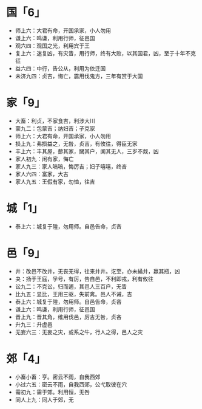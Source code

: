 # 国「6」
* 师上六：大君有命，开国承家，小人勿用
* 谦上六：鸣谦，利用行师，征邑国
* 观六四：观国之光，利用宾于王
* 复上六：迷复凶，有灾眚，用行师，终有大败，以其国君，凶，至于十年不克征
* 益六四：中行，告公从，利用为依迁国
* 未济九四：贞吉，悔亡，震用伐鬼方，三年有赏于大国
# 家「9」
* 大畜：利贞，不家食吉，利涉大川
* 蒙九二：包蒙吉；纳妇吉；子克家
* 师上六：大君有命，开国承家，小人勿用
* 损上九：弗损益之，无咎，贞吉，有攸往，得臣无家
* 丰上六：丰其屋，蔀其家，闚其户，阒其无人，三岁不觌，凶
* 家人初九：闲有家，悔亡
* 家人九三：家人嗃嗃，悔厉吉；妇子嘻嘻，终吝
* 家人六四：富家，大吉
* 家人九五：王假有家，勿恤，往吉
# 城「1」
* 泰上六：城复于隍，勿用师。自邑告命，贞吝
# 邑「9」
* 井：改邑不改井，无丧无得，往来井井。汔至，亦未繘井，羸其瓶，凶
* 夬：扬于王庭，孚号，有厉，告自邑，不利即戎，利有攸往
* 讼九二：不克讼，归而逋，其邑人三百户，无眚
* 比九五：显比，王用三驱，失前禽。邑人不诫，吉
* 泰上六：城复于隍，勿用师。自邑告命，贞吝
* 谦上六：鸣谦，利用行师，征邑国
* 晋上九：晋其角，维用伐邑，厉吉无咎，贞吝
* 升九三：升虚邑
* 无妄六三：无妄之灾，或系之牛，行人之得，邑人之灾
# 郊「4」
* 小畜小畜：亨。密云不雨，自我西郊
* 小过六五：密云不雨，自我西郊，公弋取彼在穴
* 需初九：需于郊。利用恒，无咎
* 同人上九：同人于郊，无
